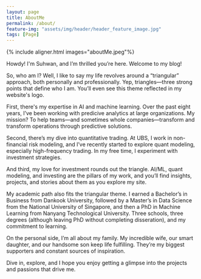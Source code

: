 ```yaml
---
layout: page
title: AboutMe
permalink: /about/
feature-img: "assets/img/header/header_feature_image.jpg"
tags: [Page]
---
```

 
 {% include aligner.html images="aboutMe.jpeg"%}

Howdy! I'm Suhwan, and I’m thrilled you’re here. Welcome to my blog!

So, who am I? Well, I like to say my life revolves around a “triangular” approach, both personally and professionally. Yep, triangles—three strong points that define who I am. You’ll even see this theme reflected in my website's logo.

First, there's my expertise in AI and machine learning. Over the past eight years, I’ve been working with predicive analytics at large organizations. My mission? To help teams—and sometimes whole companies—transform and transform operations through predictive solutions.

Second, there’s my dive into quantitative trading. At UBS, I work in non-financial risk modeling, and I’ve recently started to explore quant modeling, especially high-frequency trading. In my free time, I experiment with investment strategies.

And third, my love for investment rounds out the triangle. AI/ML, quant modeling, and investing are the pillars of my work, and you’ll find insights, projects, and stories about them as you explore my site.

My academic path also fits the triangular theme. I earned a Bachelor’s in Business from Dankook University, followed by a Master’s in Data Science from the National University of Singapore, and then a PhD in Machine Learning from Nanyang Technological University. Three schools, three degrees (although leaving PhD without completing disseration), and my commitment to learning.

On the personal side, I’m all about my family. My incredible wife, our smart daughter, and our handsome son keep life fulfilling. They’re my biggest supporters and constant sources of inspiration.

Dive in, explore, and I hope you enjoy getting a glimpse into the projects and passions that drive me.
